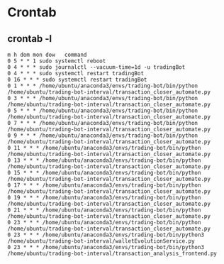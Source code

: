 # Crontab

## crontab -l

    m h dom mon dow   command
    0 5 * * 1 sudo systemctl reboot
    0 4 * * * sudo journalctl --vacuum-time=1d -u tradingBot
    0 4 * * * sudo systemctl restart tradingBot
    0 16 * * * sudo systemctl restart tradingBot
    0 1 * * * /home/ubuntu/anaconda3/envs/trading-bot/bin/python /home/ubuntu/trading-bot-interval/transaction_closer_automate.py
    0 3 * * * /home/ubuntu/anaconda3/envs/trading-bot/bin/python /home/ubuntu/trading-bot-interval/transaction_closer_automate.py
    0 5 * * * /home/ubuntu/anaconda3/envs/trading-bot/bin/python /home/ubuntu/trading-bot-interval/transaction_closer_automate.py
    0 7 * * * /home/ubuntu/anaconda3/envs/trading-bot/bin/python /home/ubuntu/trading-bot-interval/transaction_closer_automate.py
    0 9 * * * /home/ubuntu/anaconda3/envs/trading-bot/bin/python /home/ubuntu/trading-bot-interval/transaction_closer_automate.py
    0 11 * * * /home/ubuntu/anaconda3/envs/trading-bot/bin/python /home/ubuntu/trading-bot-interval/transaction_closer_automate.py
    0 13 * * * /home/ubuntu/anaconda3/envs/trading-bot/bin/python /home/ubuntu/trading-bot-interval/transaction_closer_automate.py
    0 15 * * * /home/ubuntu/anaconda3/envs/trading-bot/bin/python /home/ubuntu/trading-bot-interval/transaction_closer_automate.py
    0 17 * * * /home/ubuntu/anaconda3/envs/trading-bot/bin/python /home/ubuntu/trading-bot-interval/transaction_closer_automate.py
    0 19 * * * /home/ubuntu/anaconda3/envs/trading-bot/bin/python /home/ubuntu/trading-bot-interval/transaction_closer_automate.py
    0 21 * * * /home/ubuntu/anaconda3/envs/trading-bot/bin/python /home/ubuntu/trading-bot-interval/transaction_closer_automate.py
    0 23 * * * /home/ubuntu/anaconda3/envs/trading-bot/bin/python /home/ubuntu/trading-bot-interval/transaction_closer_automate.py
    0 23 * * * /home/ubuntu/anaconda3/envs/trading-bot/bin/python3 /home/ubuntu/trading-bot-interval/walletEvolutionService.py
    0 23 * * * /home/ubuntu/anaconda3/envs/trading-bot/bin/python3 /home/ubuntu/trading-bot-interval/transaction_analysis_frontend.py
